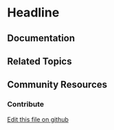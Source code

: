 # Headline

## Documentation


## Related Topics


## Community Resources


### Contribute

[Edit this file on github](https://github.com/olafk/controlpanel-documentation-docs/blob/master/md/72en/com_liferay_site_admin_web_portlet_SiteAdminPortlet.md)
